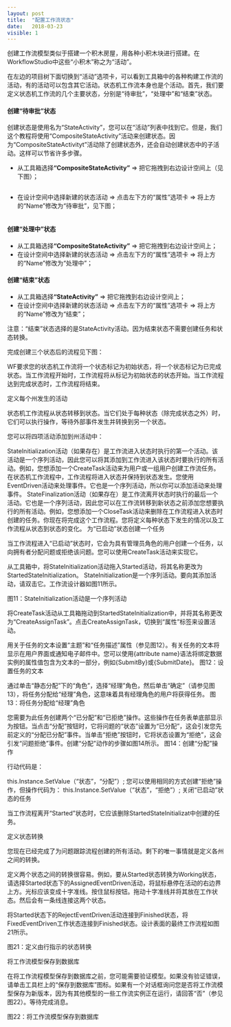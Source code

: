 ```yaml
---
layout: post
title:  "配置工作流状态"
date:   2018-03-23
visible: 1
---
```


创建工作流模型类似于搭建一个积木房屋，用各种小积木块进行搭建。在WorkflowStudio中这些“小积木”称之为“活动”。

在左边的项目树下面切换到“活动”选项卡，可以看到工具箱中的各种构建工作流的活动，有的活动可以包含其它活动。状态机工作流本身也是个活动。首先，我们要定义状态机工作流的几个主要状态，分别是“待审批”，“处理中”和“结束”状态。

#### 创建“待审批”状态

创建状态是使用名为“StateActivity”，您可以在“活动”列表中找到它。但是，我们这个教程将使用“CompositeStateActivity”活动来创建状态。因为“CompositeStateActivityt”活动除了创建状态外，还会自动创建状态中的子活动。这样可以节省许多步骤。

* 从工具箱选择<strong>“CompositeStateActivity”</strong> => 把它拖拽到右边设计空间上（见下图）；

<img src="{{'/assets/img/2018-3-23-创建开始状态.png' | prepend: site.baseurl }}" alt="">

* 在设计空间中选择新建的状态活动 => 点击左下方的“属性”选项卡 => 将上方的“Name”修改为“待审批”，见下图；

<img src="{{'/assets/img/2018-3-23-修改开始状态名称.png' | prepend: site.baseurl }}" alt="">

#### 创建“处理中”状态

* 从工具箱选择<strong>“CompositeStateActivity”</strong> => 把它拖拽到右边设计空间上；
* 在设计空间中选择新建的状态活动 => 点击左下方的“属性”选项卡 => 将上方的“Name”修改为“处理中”；

#### 创建“结束”状态

* 从工具箱选择<strong>“StateActivity”</strong> => 把它拖拽到右边设计空间上；
* 在设计空间中选择新建的状态活动 => 点击左下方的“属性”选项卡 => 将上方的“Name”修改为“结束”；

注意：“结束”状态选择的是StateActivity活动。因为结束状态不需要创建任务和状态转换。

完成创建三个状态后的流程见下图：
<img src="{{'/assets/img/2018-3-23-三个状态的流程图.png' | prepend: site.baseurl }}" alt="">

WF要求您的状态机工作流将一个状态标记为初始状态，将一个状态标记为已完成状态。当工作流程开始时，工作流程将从标记为初始状态的状态开始。当工作流程达到完成状态时，工作流程将结束。

定义每个州发生的活动

状态机工作流程从状态转移到状态。当它们处于每种状态（除完成状态之外）时，它们可以执行操作，等待外部事件发生并转换到另一个状态。

您可以将四项活动添加到州活动中：

StateInitialization活动（如果存在）是工作流进入状态时执行的第一个活动。该活动是一个序列活动，因此您可以将其添加到工作流进入该状态时要执行的所有活动。例如，您想添加一个CreateTask活动来为用户或一组用户创建工作流任务。
在状态机工作流程中，工作流程将进入状态并保持到状态发生。您使用EventDriven活动来处理事件。它也是一个序列活动，所以你可以添加活动来处理事件。
StateFinalization活动（如果存在）是工作流离开状态时执行的最后一个活动。它也是一个序列活动，因此您可以在工作流转移到新状态之前添加您想要执行的所有活动。例如，您想添加一个CloseTask活动来删除在工作流程进入状态时创建的任务。你现在将完成这个工作流程。您将定义每种状态下发生的情况以及工作流程从状态到状态的变化。
为“已启动”状态创建一个任务

当工作流程进入“已启动”状态时，它会为具有管理员角色的用户创建一个任务，以向拥有者分配问题或拒绝该问题。您可以使用CreateTask活动来实现它。

从工具箱中，将StateInitialization活动拖入Started活动，将其名称更改为StartedStateInitialization。 StateInitialization是一个序列活动。要向其添加活动，请双击它。工作流设计器如图11所示。

图11：StateInitialization活动是一个序列活动

将CreateTask活动从工具箱拖动到StartedStateInitialization中，并将其名称更改为“CreateAssignTask”。点击CreateAssignTask，切换到“属性”标签来设置活动。

用关于任务的文本设置“主题”和“任务描述”属性（参见图12）。有关任务的文本将显示在用户界面或通知电子邮件中。您可以使用{attribute name}语法将绑定数据实例的属性值包含为文本的一部分，例如{SubmitBy}或{SubmitDate}。
图12：设置任务的文本

通过单击“静态分配”下的“角色”，选择“经理”角色，然后单击“确定”（请参见图13），将任务分配给“经理”角色，这意味着具有经理角色的用户将获得任务。
图13：将任务分配给“经理”角色

您需要为此任务创建两个“已分配”和“已拒绝”操作。这些操作在任务表单底部显示为按钮。当点击“分配”按钮时，它将问题的“状态”设置为“已分配”，这会引发您先前定义的“分配已分配”事件。当单击“拒绝”按钮时，它将状态设置为“拒绝”，这会引发“问题拒绝”事件。创建“分配”动作的步骤如图14所示。
图14：创建“分配”操作

行动代码是：

this.Instance.SetValue（“状态”，“分配”）;
您可以使用相同的方式创建“拒绝”操作，但操作代码为：
this.Instance.SetValue（“状态”，“拒绝”）;
关闭“已启动”状态的任务

当工作流程离开“Started”状态时，它应该删除StartedStateInitializat中创建的任务。

定义状态转换

您现在已经完成了为问题跟踪流程创建的所有活动。剩下的唯一事情就是定义各州之间的转换。

定义两个状态之间的转换很容易。例如，要从Started状态转换为Working状态，请选择Started状态下的AssignedEventDriven活动，将鼠标悬停在活动的右边界上方。光标应该变成十字准线。按住鼠标按钮。拖动十字准线并将其放在工作状态。然后会有一条线连接这两个状态。

将Started状态下的RejectEventDriven活动连接到Finished状态，将FixedEventDriven工作状态连接到Finished状态。设计表面的最终工作流程如图21所示。

图21：定义由行指示的状态转换

将工作流模型保存到数据库

在将工作流程模型保存到数据库之前，您可能需要验证模型。如果没有验证错误，请单击工具栏上的“保存到数据库”图标。如果有一个对话框询问您是否将工作流模型保存为新版本，因为有其他模型的一些工作流实例正在运行，请回答“否”（参见图22）。等待完成消息。

图22：将工作流模型保存到数据库
